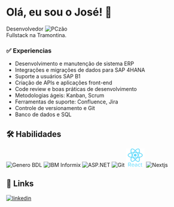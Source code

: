 # Olá, eu sou o José! 👋

<img src="https://raw.githubusercontent.com/MicaelliMedeiros/micaellimedeiros/master/image/computer-illustration.png" width="400px" align="right" alt="PCzão">

Desenvolvedor Fullstack na Tramontina. 

### ✅ Experiencias
- Desenvolvimento e manutenção de sistema ERP
- Integrações e migrações de dados para SAP 4HANA
- Suporte a usuários SAP B1 
- Criação de APIs e aplicações front-end  
- Code review e boas práticas de desenvolvimento
- Metodologias ágeis: Kanban, Scrum
- Ferramentas de suporte: Confluence, Jira
- Controle de versionamento e Git
- Banco de dados e SQL

## 🛠 Habilidades
<div display="inline">
   <img
      src="https://avatars.githubusercontent.com/u/15048951?s=200&amp;v=4" 
      alt="Genero BDL"
      width="50" 
      height="50" />
   <img
      src="https://horusinfo.com.br/wp-content/uploads/2017/05/IBM-DB2.png" 
      alt="IBM Informix"
      width="50" 
      height="50" /> 
   <img
      src="https://upload.wikimedia.org/wikipedia/commons/7/7d/Microsoft_.NET_logo.svg" 
      alt="ASP.NET"
      width="50" 
      height="50" /> 
   <img
      src="https://www.vectorlogo.zone/logos/git-scm/git-scm-icon.svg" 
      alt="Git" 
      width="50"
      height="50" /> 
   <img
      src="https://raw.githubusercontent.com/devicons/devicon/master/icons/react/react-original-wordmark.svg"
      alt="React" 
      width="50" 
      height="50" /> 
   <img
      src="https://cdn.jsdelivr.net/gh/devicons/devicon@latest/icons/nextjs/nextjs-original.svg"
      alt="Nextjs" 
      width="50" 
      height="50" /> 
</div>

## 🔗 Links
[![linkedin](https://img.shields.io/badge/linkedin-0A66C2?style=for-the-badge&logo=linkedin&logoColor=white)](https://www.linkedin.com/in/josevcarvalho)
